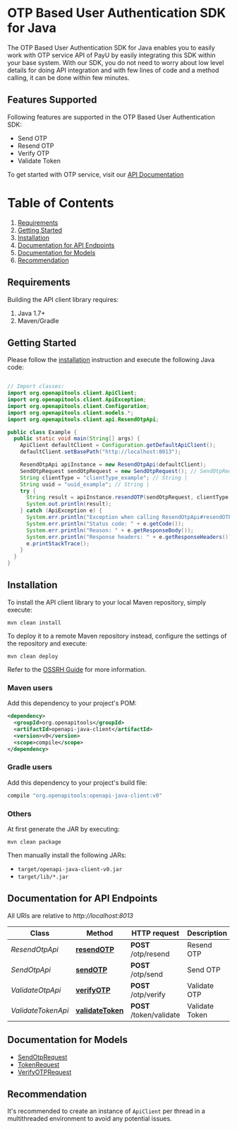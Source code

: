 # OTP Based User Authentication SDK for Java

The OTP Based User Authentication SDK for Java enables you to easily work with OTP service API of PayU by easily integrating this SDK within your base system.
With our SDK, you do not need to worry about low level details for doing API integration and with few lines of code and a method calling, it can be done within few minutes.

## Features Supported
Following features are supported in the OTP Based User Authentication SDK:
 - Send OTP
 - Resend OTP
 - Verify OTP
 - Validate Token

To get started with OTP service, visit our [API Documentation](https://sandbox.payu.in/otp/doc/)

# Table of Contents
 1. [Requirements](#requirements)
 2. [Getting Started](#getting-started)
 3. [Installation](#installation)
 4. [Documentation for API Endpoints](#documentation-for-api-endpoints)
 5. [Documentation for Models](#documentation-for-models)
 6. [Recommendation](#recommendation)



## Requirements

Building the API client library requires:
1. Java 1.7+
2. Maven/Gradle

## Getting Started

Please follow the [installation](#installation) instruction and execute the following Java code:

```java

// Import classes:
import org.openapitools.client.ApiClient;
import org.openapitools.client.ApiException;
import org.openapitools.client.Configuration;
import org.openapitools.client.models.*;
import org.openapitools.client.api.ResendOtpApi;

public class Example {
  public static void main(String[] args) {
    ApiClient defaultClient = Configuration.getDefaultApiClient();
    defaultClient.setBasePath("http://localhost:8013");

    ResendOtpApi apiInstance = new ResendOtpApi(defaultClient);
    SendOtpRequest sendOtpRequest = new SendOtpRequest(); // SendOtpRequest | 
    String clientType = "clientType_example"; // String | 
    String uuid = "uuid_example"; // String | 
    try {
      String result = apiInstance.resendOTP(sendOtpRequest, clientType, uuid);
      System.out.println(result);
    } catch (ApiException e) {
      System.err.println("Exception when calling ResendOtpApi#resendOTP");
      System.err.println("Status code: " + e.getCode());
      System.err.println("Reason: " + e.getResponseBody());
      System.err.println("Response headers: " + e.getResponseHeaders());
      e.printStackTrace();
    }
  }
}

```

## Installation

To install the API client library to your local Maven repository, simply execute:

```shell
mvn clean install
```

To deploy it to a remote Maven repository instead, configure the settings of the repository and execute:

```shell
mvn clean deploy
```

Refer to the [OSSRH Guide](http://central.sonatype.org/pages/ossrh-guide.html) for more information.

### Maven users

Add this dependency to your project's POM:

```xml
<dependency>
  <groupId>org.openapitools</groupId>
  <artifactId>openapi-java-client</artifactId>
  <version>v0</version>
  <scope>compile</scope>
</dependency>
```

### Gradle users

Add this dependency to your project's build file:

```groovy
compile "org.openapitools:openapi-java-client:v0"
```

### Others

At first generate the JAR by executing:

```shell
mvn clean package
```

Then manually install the following JARs:

* `target/openapi-java-client-v0.jar`
* `target/lib/*.jar`

## Documentation for API Endpoints

All URIs are relative to *http://localhost:8013*

Class | Method | HTTP request | Description
------------ | ------------- | ------------- | -------------
*ResendOtpApi* | [**resendOTP**](docs/ResendOtpApi.md#resendOTP) | **POST** /otp/resend | Resend OTP
*SendOtpApi* | [**sendOTP**](docs/SendOtpApi.md#sendOTP) | **POST** /otp/send | Send OTP
*ValidateOtpApi* | [**verifyOTP**](docs/ValidateOtpApi.md#verifyOTP) | **POST** /otp/verify | Validate OTP
*ValidateTokenApi* | [**validateToken**](docs/ValidateTokenApi.md#validateToken) | **POST** /token/validate | Validate Token


## Documentation for Models

 - [SendOtpRequest](docs/SendOtpRequest.md)
 - [TokenRequest](docs/TokenRequest.md)
 - [VerifyOTPRequest](docs/VerifyOTPRequest.md)


## Recommendation

It's recommended to create an instance of `ApiClient` per thread in a multithreaded environment to avoid any potential issues.
